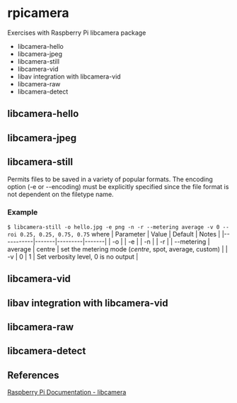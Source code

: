 # rpicamera
Exercises with Raspberry Pi libcamera package

- libcamera-hello
- libcamera-jpeg
- libcamera-still
- libcamera-vid
- libav integration with libcamera-vid
- libcamera-raw
- libcamera-detect 

## libcamera-hello

## libcamera-jpeg

## libcamera-still
Permits files to be saved in a variety of popular formats. The encoding option (-e or --encoding) must be explicitly specified since the file format is not dependent on the filetype name.

### Example
`
  $ libcamera-still -o hello.jpg -e png -n -r --metering average -v 0 --roi 0.25, 0.25, 0.75, 0.75
`
where
| Parameter | Value | Default | Notes |
|-----------|-------|---------|-------|
| -o |
| -e |
| -n |
| -r |
| --metering | average | centre | set the metering mode (_centre_, spot, average, custom) |
| -v | 0 | 1 |  Set verbosity level, 0 is no output |

## libcamera-vid

## libav integration with libcamera-vid

## libcamera-raw

## libcamera-detect 

## References
[Raspberry Pi Documentation - libcamera](https://www.raspberrypi.com/documentation/computers/camera_software.html#libcamera-still)

